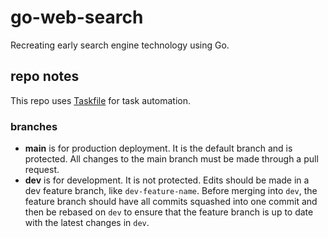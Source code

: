 # go-web-search
Recreating early search engine technology using Go.

## repo notes

This repo uses [Taskfile](https://taskfile.dev/) for task automation.

### branches
- **main** is for production deployment. It is the default branch and is protected.
  All changes to the main branch must be made through a pull request.
- **dev** is for development. It is not protected.
  Edits should be made in a dev feature branch, like `dev-feature-name`.
  Before merging into `dev`, the feature branch should have all commits squashed
  into one commit and then be rebased on `dev` to ensure that the feature branch
  is up to date with the latest changes in `dev`.

